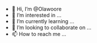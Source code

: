 - 👋 Hi, I’m @Olawoore
- 👀 I’m interested in ...
- 🌱 I’m currently learning ...
- 💞️ I’m looking to collaborate on ...
- 📫 How to reach me ...

<!---
Olawoore/Olawoore is a ✨ special ✨ repository because its `README.md` (this file) appears on your GitHub profile.
You can click the Preview link to take a look at your changes.
--->
